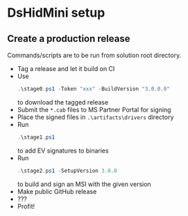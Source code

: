 ﻿# DsHidMini setup

## Create a production release

Commands/scripts are to be run from solution root directory.

- Tag a release and let it build on CI
- Use  
  ```PowerShell
  .\stage0.ps1 -Token "xxx" -BuildVersion "3.0.0.0"  
  ```  
  to download the tagged release
- Submit the `*.cab` files to MS Partner Portal for signing
- Place the signed files in `.\artifacts\drivers` directory
- Run  
  ```PowerShell
  .\stage1.ps1
  ```  
  to add EV signatures to binaries
- Run  
  ```PowerShell
  .\stage2.ps1 -SetupVersion 3.0.0
  ```   
  to build and sign an MSI with the given version
- Make public GitHub release
- ???
- Profit!